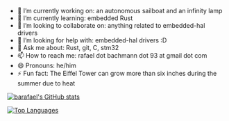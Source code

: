 - 🔭 I’m currently working on: an autonomous sailboat and an infinity lamp
- 🌱 I’m currently learning: embedded Rust
- 👯 I’m looking to collaborate on: anything related to embedded-hal drivers
- 🤔 I’m looking for help with: embedded-hal drivers :D
- 💬 Ask me about: Rust, git, C, stm32
- 📫 How to reach me: rafael dot bachmann dot 93 at gmail dot com
- 😄 Pronouns: he/him
- ⚡ Fun fact: The Eiffel Tower can grow more than six inches during the summer due to heat

[![barafael's GitHub stats](https://github-readme-stats.vercel.app/api?username=barafael&show_icons=true&theme=onedark)](https://github.com/barafael/github-readme-stats)

[![Top Languages](https://github-readme-stats.vercel.app/api/top-langs/?username=barafael&exclude_repo=stm32g4-adc-dma-timer,g4-dual-bank-example,GD32VF103_Firmware_Library,Blink-Like-A-Pro,DMA-Parallel-Port,tonality-graph,Rust-FFI-on-stm32f3-HAL-example)](https://github.com/barafael/github-readme-stats)
